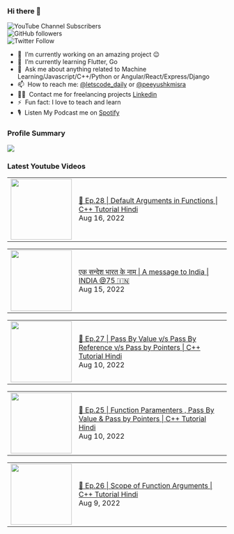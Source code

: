 ### Hi there 👋

![YouTube Channel Subscribers](https://img.shields.io/youtube/channel/subscribers/UCgmk1KXmrHXt_DO0kScyVmQ?style=social)  
![GitHub followers](https://img.shields.io/github/followers/misrapk?style=social)  
![Twitter Follow](https://img.shields.io/twitter/follow/peeyushkmisra?style=social)

- 🔭 &nbsp;I’m currently working on an amazing project :wink:
- 🌱 &nbsp;I’m currently learning Flutter, Go
- 💬 &nbsp;Ask me about anything related to Machine Learning/Javascript/C++/Python or Angular/React/Express/Django
- 📫 &nbsp;How to reach me: [@letscode_daily](https://www.instagram.com/letscode_daily/) or [@peeyushkmisra](https://www.instagram.com/peeyushkmisra/)
- 👨‍💻 &nbsp;Contact me for freelancing projects [Linkedin](https://www.linkedin.com/in/peeyushkmisra/)
- ⚡ &nbsp;Fun fact: I love to teach and learn
- 🎙 &nbsp;Listen My Podcast me on [Spotify](https://open.spotify.com/show/5HlTHA4yxnj56N1klajpQc)

### Profile Summary

![](https://github-profile-summary-cards.vercel.app/api/cards/profile-details?username=misrapk&theme=dracula)

### Latest Youtube Videos

<!-- YOUTUBE:START --><table><tr><td><a href="https://www.youtube.com/watch?v=YNGsevf0MQw"><img width="140px" src="https://i.ytimg.com/vi/YNGsevf0MQw/mqdefault.jpg"></a></td>
<td><a href="https://www.youtube.com/watch?v=YNGsevf0MQw">🔴 Ep.28 | Default Arguments in Functions | C++ Tutorial Hindi</a><br/>Aug 16, 2022</td></tr></table>
<table><tr><td><a href="https://www.youtube.com/watch?v=jcf0s34dY1Y"><img width="140px" src="https://i.ytimg.com/vi/jcf0s34dY1Y/mqdefault.jpg"></a></td>
<td><a href="https://www.youtube.com/watch?v=jcf0s34dY1Y">एक सन्देश भारत के नाम | A message to India | INDIA @75 🇮🇳</a><br/>Aug 15, 2022</td></tr></table>
<table><tr><td><a href="https://www.youtube.com/watch?v=YCAfjxgy2bA"><img width="140px" src="https://i.ytimg.com/vi/YCAfjxgy2bA/mqdefault.jpg"></a></td>
<td><a href="https://www.youtube.com/watch?v=YCAfjxgy2bA">🔴 Ep.27 | Pass By Value v/s Pass By Reference v/s Pass by Pointers | C++ Tutorial Hindi</a><br/>Aug 10, 2022</td></tr></table>
<table><tr><td><a href="https://www.youtube.com/watch?v=4WaYtDUJcPk"><img width="140px" src="https://i.ytimg.com/vi/4WaYtDUJcPk/mqdefault.jpg"></a></td>
<td><a href="https://www.youtube.com/watch?v=4WaYtDUJcPk">🔴 Ep.25 | Function Paramenters , Pass By Value &amp; Pass by Pointers | C++ Tutorial Hindi</a><br/>Aug 10, 2022</td></tr></table>
<table><tr><td><a href="https://www.youtube.com/watch?v=UtO3hW2Q5kc"><img width="140px" src="https://i.ytimg.com/vi/UtO3hW2Q5kc/mqdefault.jpg"></a></td>
<td><a href="https://www.youtube.com/watch?v=UtO3hW2Q5kc">🔴 Ep.26 | Scope of Function Arguments | C++ Tutorial Hindi</a><br/>Aug 9, 2022</td></tr></table>
<!-- YOUTUBE:END -->
